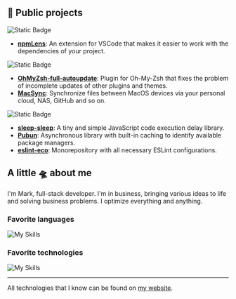 ## 🫧 Public projects

![Static Badge](https://img.shields.io/badge/VSCode_extensions-%23007acc?style=for-the-badge&logo=visualstudiocode)

- **[npmLens](https://github.com/Pilaton/vscode-npm-lens-support)**: An extension for VSCode that makes it easier to work with the dependencies of your project.

![Static Badge](https://img.shields.io/badge/Shell%20scripts%20and%20plugins-%23282e35?style=for-the-badge&logo=gnubash&logoColor=%234aa324)

- **[OhMyZsh-full-autoupdate](https://github.com/Pilaton/OhMyZsh-full-autoupdate)**: Plugin for Oh-My-Zsh that fixes the problem of incomplete updates of other plugins and themes.
- **[MacSync](https://github.com/Pilaton/MacSync)**: Synchronize files between MacOS devices via your personal cloud, NAS, GitHub and so on.

![Static Badge](https://img.shields.io/badge/NPM%20packages-%23c53635?style=for-the-badge&logo=npm&logoColor=white)

- **[sleep-sleep](https://github.com/Pilaton/sleep-sleep)**: A tiny and simple JavaScript code execution delay library.
- **[Pubun](https://github.com/Pilaton/pubun)**: Asynchronous library with built-in caching to identify available package managers.
- **[eslint-eco](https://github.com/Pilaton/eslint-eco)**: Monorepository with all necessary ESLint configurations.

## A little 🛸 about me

I'm Mark, full-stack developer.
I'm in business, bringing various ideas to life and solving business problems. I optimize everything and anything.

### Favorite languages

![My Skills](https://skillicons.dev/icons?i=ts,js,go)

### Favorite technologies

![My Skills](https://skillicons.dev/icons?i=react,vuejs,deno,nodejs,vite,tailwind)

---

All technologies that I know can be found on [my website](https://pilaton.com).
